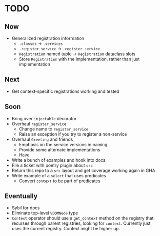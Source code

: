 # TODO

## Now

- Generalized registration information
  * `.classes` -> `.services`
  * `.register_service` -> `.register_service`
  * `Registration` named tuple -> `Registration` dataclass slots
  * Store `Registration` with the implementation, rather than just 
    implementation

## Next

- Get context-specific registrations working and tested

## Soon

- Bring over `injectable` decorator
- Overhaul `register_service`
  * Change name to `register_service`
  * Raise an exception if you try to register a non-service 
- Overhaul `Greeting` and friends
  * Emphasis on the service versions in naming
  * Provide some alternate implementations
  * Have 
- Write a bunch of examples and hook into docs
- File a ticket with poetry plugin about `src`
- Return this repo to a `src` layout and get coverage working again in GHA
- Write example of a `select` that uses predicates
  * Convert `context` to be part of predicates
  
## Eventually

- Sybil for docs
- Eliminate top-level `VDOMNode` type
- `Context` operator should use a `get_context` method on the registry
  that recurses through parent registries, looking for `context`. Currently
  just uses the current registry. Context might be higher up.
